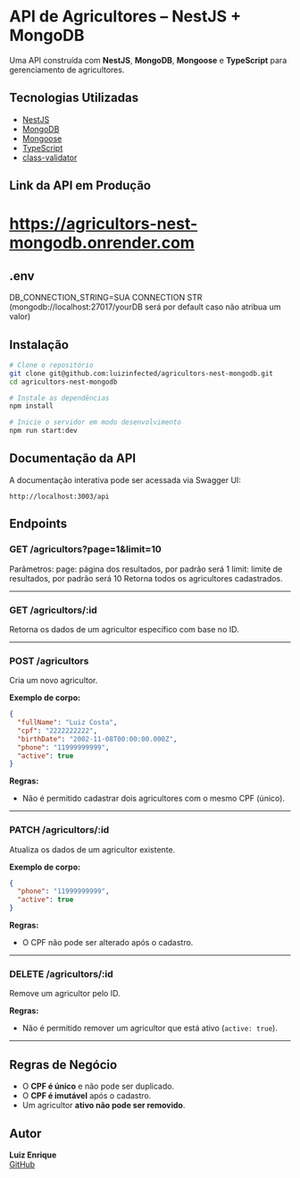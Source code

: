 # API de Agricultores – NestJS + MongoDB

Uma API construída com **NestJS**, **MongoDB**, **Mongoose** e **TypeScript** para gerenciamento de agricultores.

## Tecnologias Utilizadas

- [NestJS](https://nestjs.com/)
- [MongoDB](https://www.mongodb.com/)
- [Mongoose](https://mongoosejs.com/)
- [TypeScript](https://www.typescriptlang.org/)
- [class-validator](https://github.com/typestack/class-validator)

## Link da API em Produção
# https://agricultors-nest-mongodb.onrender.com

## .env
DB_CONNECTION_STRING=SUA CONNECTION STR (mongodb://localhost:27017/yourDB será por default caso não atribua um valor)

## Instalação

```bash
# Clone o repositório
git clone git@github.com:luizinfected/agricultors-nest-mongodb.git
cd agricultors-nest-mongodb

# Instale as dependências
npm install

# Inicie o servidor em modo desenvolvimento
npm run start:dev
```

## Documentação da API

A documentação interativa pode ser acessada via Swagger UI:

```
http://localhost:3003/api
```

## Endpoints

### GET /agricultors?page=1&limit=10
Parâmetros:
page: página dos resultados, por padrão será 1
limit: limite de resultados, por padrão será 10
Retorna todos os agricultores cadastrados.

---

### GET /agricultors/:id

Retorna os dados de um agricultor específico com base no ID.

---

### POST /agricultors

Cria um novo agricultor.

**Exemplo de corpo:**

```json
{
  "fullName": "Luiz Costa",
  "cpf": "2222222222",
  "birthDate": "2002-11-08T00:00:00.000Z",
  "phone": "11999999999",
  "active": true
}
```

**Regras:**

- Não é permitido cadastrar dois agricultores com o mesmo CPF (único).

---

### PATCH /agricultors/:id

Atualiza os dados de um agricultor existente.

**Exemplo de corpo:**

```json
{
  "phone": "11999999999",
  "active": true
}
```

**Regras:**

- O CPF não pode ser alterado após o cadastro.

---

### DELETE /agricultors/:id

Remove um agricultor pelo ID.

**Regras:**

- Não é permitido remover um agricultor que está ativo (`active: true`).

---

## Regras de Negócio

- O **CPF é único** e não pode ser duplicado.
- O **CPF é imutável** após o cadastro.
- Um agricultor **ativo não pode ser removido**.

## Autor

**Luiz Enrique**  
[GitHub](https://github.com/luizinfected)

